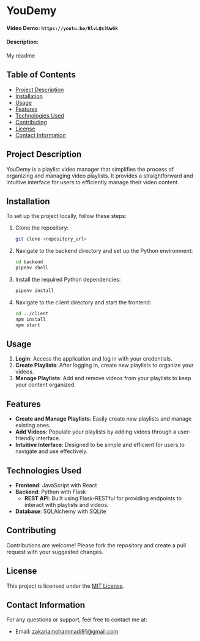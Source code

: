 # YouDemy

#### Video Demo:  `https://youtu.be/RlvLQs3Uw6k`
#### Description:
My readme

## Table of Contents

- [Project Description](#project-description)
- [Installation](#installation)
- [Usage](#usage)
- [Features](#features)
- [Technologies Used](#technologies-used)
- [Contributing](#contributing)
- [License](#license)
- [Contact Information](#contact-information)

## Project Description

YouDemy is a playlist video manager that simplifies the process of organizing and managing video playlists. It provides a straightforward and intuitive interface for users to efficiently manage their video content.

## Installation

To set up the project locally, follow these steps:

1. Clone the repository:

   ```bash
   git clone <repository_url>
   ```

2. Navigate to the backend directory and set up the Python environment:

   ```bash
   cd backend
   pipenv shell
   ```

3. Install the required Python dependencies:

   ```bash
   pipenv install
   ```

4. Navigate to the client directory and start the frontend:

   ```bash
   cd ../client
   npm install
   npm start
   ```

## Usage

1. **Login**: Access the application and log in with your credentials.
2. **Create Playlists**: After logging in, create new playlists to organize your videos.
3. **Manage Playlists**: Add and remove videos from your playlists to keep your content organized.

## Features

- **Create and Manage Playlists**: Easily create new playlists and manage existing ones.
- **Add Videos**: Populate your playlists by adding videos through a user-friendly interface.
- **Intuitive Interface**: Designed to be simple and efficient for users to navigate and use effectively.

## Technologies Used

- **Frontend**: JavaScript with React
- **Backend**: Python with Flask
  - **REST API**: Built using Flask-RESTful for providing endpoints to interact with playlists and videos.
- **Database**: SQLAlchemy with SQLite

## Contributing

Contributions are welcome! Please fork the repository and create a pull request with your suggested changes.

## License

This project is licensed under the [MIT License](LICENSE).

## Contact Information

For any questions or support, feel free to contact me at:
- Email: zakariamohammadi91@gmail.com